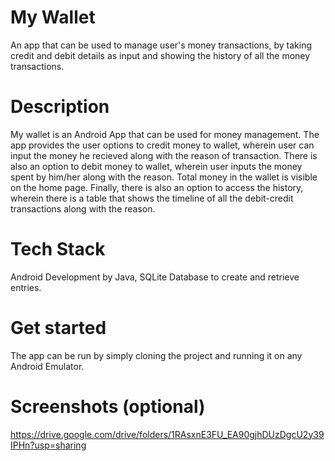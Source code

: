 # My Wallet

An app that can be used to manage user's money transactions, by taking credit and debit details as input and showing the history of all the money transactions.


# Description

My wallet is an Android App that can be used for money management. 
The app provides the user options to credit money to wallet, wherein user can input the money he recieved along with the reason of transaction. 
There is also an option to debit money to wallet, wherein user inputs the money spent by him/her along with the reason.
Total money in the wallet is visible on the home page.
Finally, there is also an option to access the history, wherein there is a table that shows the timeline of all the debit-credit transactions along with the reason.

# Tech Stack

Android Development by Java, SQLite Database to create and retrieve entries.


# Get started

The app can be run by simply cloning the project and running it on any Android Emulator.

# Screenshots (optional)
https://drive.google.com/drive/folders/1RAsxnE3FU_EA90gjhDUzDgcU2y39IPHn?usp=sharing 
